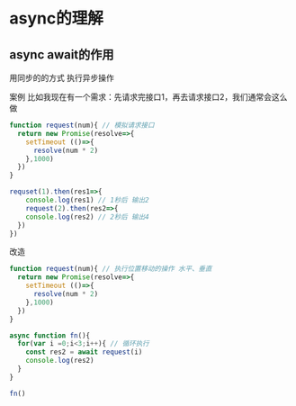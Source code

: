 # async的理解

## async await的作用

用同步的的方式 执行异步操作

案例 比如我现在有一个需求：先请求完接口1，再去请求接口2，我们通常会这么做

``` js
function request(num){ // 模拟请求接口
  return new Promise(resolve=>{
    setTimeout (()=>{
      resolve(num * 2)
    },1000)
  })
}

requset(1).then(res1=>{
    console.log(res1) // 1秒后 输出2
    request(2).then(res2=>{
    console.log(res2) // 2秒后 输出4
  })
})
```

改造


``` js
function request(num){ // 执行位置移动的操作 水平、垂直
  return new Promise(resolve=>{
    setTimeout (()=>{
      resolve(num * 2)
    },1000)
  })
}

async function fn(){
  for(var i =0;i<3;i++){ // 循环执行 
    const res2 = await request(i)
    console.log(res2)
  }
}

fn()
```